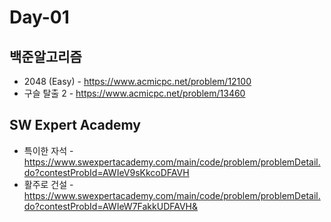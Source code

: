 # Day-01
## 백준알고리즘
* 2048 (Easy) - https://www.acmicpc.net/problem/12100
* 구슬 탈출 2 - https://www.acmicpc.net/problem/13460 
## SW Expert Academy
* 특이한 자석 - https://www.swexpertacademy.com/main/code/problem/problemDetail.do?contestProbId=AWIeV9sKkcoDFAVH
* 활주로 건설 - https://www.swexpertacademy.com/main/code/problem/problemDetail.do?contestProbId=AWIeW7FakkUDFAVH&

